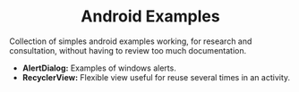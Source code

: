<h1 align="center">Android Examples</h1>

Collection of simples android examples working, for research and consultation, without having to review too much documentation.

* **AlertDialog:** Examples of windows alerts.
* **RecyclerView:** Flexible view useful for reuse several times in an activity.